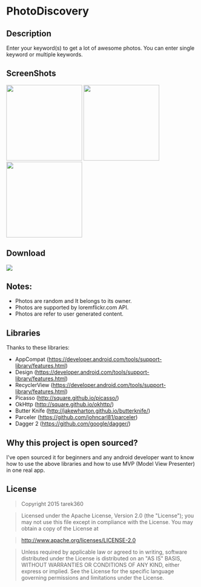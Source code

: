 # PhotoDiscovery

## Description

Enter your keyword(s) to get a lot of awesome photos.
You can enter single keyword or multiple keywords.

## ScreenShots

<img src="https://github.com/tarek360/PhotoDiscovery/raw/master/screenshots/1.png" width="200">
<img src="https://github.com/tarek360/PhotoDiscovery/raw/master/screenshots/2.png" width="200">
<img src="https://github.com/tarek360/PhotoDiscovery/raw/master/screenshots/3.png" width="200">

## Download

[![](http://s25.postimg.org/l7tmfhxy7/get_it_on_google_play.jpg)](https://play.google.com/store/apps/details?id=com.tarek.photodiscovery)

## Notes:

* Photos are random and It belongs to its owner.
* Photos are supported by loremflickr.com API.
* Photos are refer to user generated content.

## Libraries
Thanks to these libraries:

- AppCompat (https://developer.android.com/tools/support-library/features.html)
- Design (https://developer.android.com/tools/support-library/features.html)
- RecyclerView (https://developer.android.com/tools/support-library/features.html)
- Picasso (http://square.github.io/picasso/)
- OkHttp (http://square.github.io/okhttp/)
- Butter Knife (http://jakewharton.github.io/butterknife/)
- Parceler (https://github.com/johncarl81/parceler)
- Dagger 2 (https://github.com/google/dagger/)

## Why this project is open sourced?

I've open sourced it for beginners and any android developer want to know how to use the above libraries and how to use MVP (Model View Presenter) in one real app.


## License

>Copyright 2015 tarek360

>Licensed under the Apache License, Version 2.0 (the "License");
you may not use this file except in compliance with the License.
You may obtain a copy of the License at

>   http://www.apache.org/licenses/LICENSE-2.0

>Unless required by applicable law or agreed to in writing, software
distributed under the License is distributed on an "AS IS" BASIS,
WITHOUT WARRANTIES OR CONDITIONS OF ANY KIND, either express or implied.
See the License for the specific language governing permissions and
limitations under the License.
